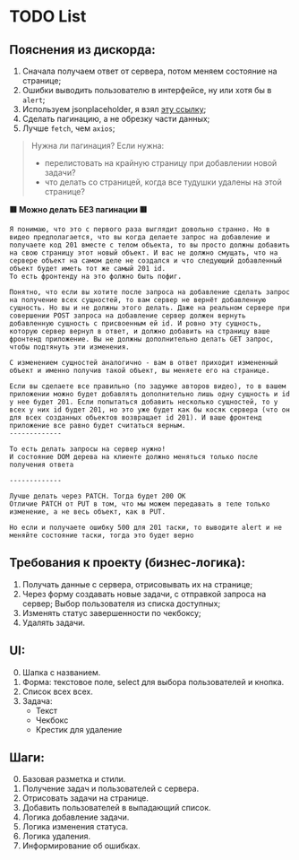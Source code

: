 # TODO List

## Пояснения из дискорда:
1. Сначала получаем ответ от сервера, потом меняем состояние на странице;
2. Ошибки выводить пользователю в интерфейсе, ну или хотя бы в `alert`;
3. Используем jsonplaceholder, я взял [эту ссылку](https://jsonplaceholder.typicode.com/todos);
4. Сделать пагинацию, а не обрезку части данных;
5. Лучше `fetch`, чем `axios`; 


> Нужна ли пагинация? Если нужна:
> - перелистовать на крайную страницу при добавлении новой задачи?
> - что делать со страницей, когда все тудушки удалены на этой странице?

**🟥 Можно делать БЕЗ пагинации 🟥**

```
Я понимаю, что это с первого раза выглядит довольно странно. Но в видео предполагается, что вы когда делаете запрос на добавление и получаете код 201 вместе с телом объекта, то вы просто должны добавить на свою страницу этот новый объект. И вас не должно смущать, что на сервере объект на самом деле не создался и что следующий добавленный объект будет иметь тот же самый 201 id.
То есть фронтенду на это фолжно быть пофиг. 

Понятно, что если вы хотите после запроса на добавление сделать запрос на получение всех сущностей, то вам сервер не вернёт добавленную сущность. Но вы и не должны этого делать. Даже на реальном сервере при совершении POST запроса на добавление сервер должен вернуть добавленную сущность с присвоенным ей id. И ровно эту сущность, которую сервер вернул в ответ, и должно добавить на страницу ваше фронтенд приложение. Вы не должны дополнительно делать GET запрос, чтобы подтянуть эти изменения.

С изменением сущностей аналогично - вам в ответ приходит измененный объект и именно получив такой объект, вы меняете его на странице.

Если вы сделаете все правильно (по задумке авторов видео), то в вашем приложении можно будет добавлять дополнительно лишь одну сущность и id у нее будет 201. Если попытаться добавить несколько сущностей, то у всех у них id будет 201, но это уже будет как бы косяк сервера (что он для всех созданных обьектов возвращает id 201). И ваше фронтенд приложение все равно будет считаться верным.
-------------

То есть делать запросы на сервер нужно!
И состояние DOM дерева на клиенте должно меняться только после получения ответа

-------------

Лучше делать через PATCH. Тогда будет 200 ОК
Отличие PATCH от PUT в том, что мы можем передавать в теле только изменение, а не весь объект, как в PUT.

Но если и получаете ошибку 500 для 201 таски, то выводите alert и не меняйте состояние таски, тогда это будет верно
```



## Требования к проекту (бизнес-логика):
1. Получать данные с сервера, отрисовывать их на странице;
2. Через форму создавать новые задачи, с отправкой запроса на сервер;
   Выбор пользователя из списка доступных;
3. Изменять статус завершенности по чекбоксу;
4. Удалять задачи.

## UI:
0. Шапка с названием.
1. Форма: текстовое поле, select для выбора пользователей и кнопка.
2. Список всех всех.
3. Задача:
   - Текст
   - Чекбокс
   - Крестик для удаление

## Шаги:
0. Базовая разметка и стили.
1. Получение задач и пользователей с сервера.
2. Отрисовать задачи на странице.
3. Добавить пользователей в выпадающий список.
4. Логика добавление задачи.
5. Логика изменения статуса.
6. Логика удаления.
7. Информирование об ошибках.